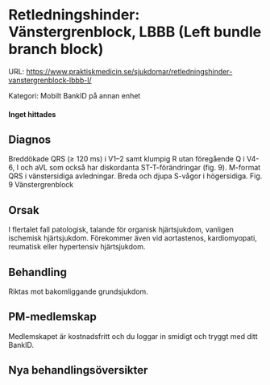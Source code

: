# Retledningshinder: Vänstergrenblock, LBBB (Left bundle branch block)

URL: https://www.praktiskmedicin.se/sjukdomar/retledningshinder-vanstergrenblock-lbbb-l/



Kategori: Mobilt BankID på annan enhet

#### Inget hittades

## Diagnos

Breddökade QRS (≥ 120 ms) i V1–2 samt klumpig R utan föregående Q i V4-6, I och aVL som också har diskordanta ST-T-förändringar (fig. 9). M-format QRS i vänstersidiga avledningar. Breda och djupa S-vågor i högersidiga.
Fig. 9 Vänstergrenblock

## Orsak

I flertalet fall patologisk, talande för organisk hjärtsjukdom, vanligen ischemisk hjärtsjukdom. Förekommer även vid aortastenos, kardiomyopati, reumatisk eller hypertensiv hjärtsjukdom.

## Behandling

Riktas mot bakomliggande grundsjukdom.

## PM-medlemskap

Medlemskapet är kostnadsfritt och du loggar in smidigt och tryggt med ditt BankID.

## Nya behandlingsöversikter

